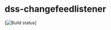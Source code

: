 # dss-changefeedlistener

[![Build status](https://sfa-gov-uk.vsrm.visualstudio.com/_apis/public/Release/badge/41b3732e-bbc4-442b-be46-b94d7a11ebf5/31/130)]
